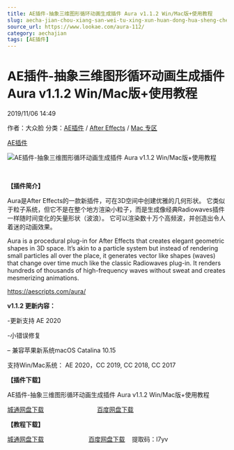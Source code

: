 ```yaml
---
title: AE插件-抽象三维图形循环动画生成插件 Aura v1.1.2 Win/Mac版+使用教程
slug: aecha-jian-chou-xiang-san-wei-tu-xing-xun-huan-dong-hua-sheng-cheng-cha-jian-aura-v1-1-2-win-macban-shi-yong-jiao-cheng
source_url: https://www.lookae.com/aura-112/
category: aechajian
tags: [AE插件]
---
```

# AE插件-抽象三维图形循环动画生成插件 Aura v1.1.2 Win/Mac版+使用教程

2019/11/06 14:49

作者：大众脸
分类：[AE插件](https://www.lookae.com/after-effects/aechajian/) / [After Effects](https://www.lookae.com/after-effects/) / [Mac 专区](https://www.lookae.com/mac-osx/)

[AE插件](https://www.lookae.com/tag/ae%e6%8f%92%e4%bb%b6/)

![AE插件-抽象三维图形循环动画生成插件 Aura v1.1.2 Win/Mac版+使用教程](https://www.lookae.com/wp-content/uploads/2019/06/Aura.jpg "AE插件-抽象三维图形循环动画生成插件 Aura v1.1.2 Win/Mac版+使用教程-LookAE.com")

﻿

**【插件简介】**

Aura是After Effects的一款新插件，可在3D空间中创建优雅的几何形状。 它类似于粒子系统，但它不是在整个地方渲染小粒子，而是生成像经典Radiowaves插件一样随时间变化的矢量形状（波浪）。 它可以渲染数十万个高频波，并创造出令人着迷的动画效果。

Aura is a procedural plug-in for After Effects that creates elegant geometric shapes in 3D space. It’s akin to a particle system but instead of rendering small particles all over the place, it generates vector like shapes (waves) that change over time much like the classic Radiowaves plug-in. It renders hundreds of thousands of high-frequency waves without sweat and creates mesmerizing animations.

https://aescripts.com/aura/

**v1.1.2 更新内容：**

-更新支持 AE 2020

-小错误修复

– 兼容苹果新系统macOS Catalina 10.15

支持Win/Mac系统： AE 2020，CC 2019, CC 2018, CC 2017

**【插件下载】**

AE插件-抽象三维图形循环动画生成插件 Aura v1.1.2 Win/Mac版+使用教程

[城通网盘下载](https://tc5.us/file/680462-406360060)                               [百度网盘下载](https://pan.baidu.com/s/1BbIuSLX-DVZHOCLGM_V41g)

**【教程下载】**

[城通网盘下载](https://lookae.ctfile.com/fs/680462-383547035)                          [百度网盘下载](https://pan.baidu.com/s/17xBymW8qBFmMaiuKaErWbA)    提取码：l7yv
